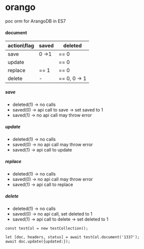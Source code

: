 # orango
poc orm for ArangoDB in ES7


#### document

action\flag | saved | deleted
 ---------- | ----- | --- 
save        | 0 ->1 | == 0 
update      |       | == 0
replace     | == 1  | == 0
delete      |   -   | == 0, 0 -> 1


##### save
* deleted(1) -> no calls
* saved(0) -> api call to save -> set saved to 1
* saved(1) -> no api call may throw error

##### update
* deleted(1) -> no calls
* saved(0) -> no api call may throw error
* saved(1) -> api call to update

##### replace
* deleted(1) -> no calls
* saved(0) -> no api call may throw error
* saved(1) -> api call to replace

##### delete
* deleted(1) -> no calls
* saved(0) -> no api call, set deleted to 1
* saved(1) -> api call to delete -> set deleted to 1


```es6
const testCol = new testCollection();

let [doc, headers, status] = await testCol.document('1337');
await doc.update({updated:});
```
